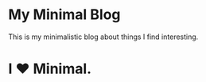 # My Minimal Blog

This is my minimalistic blog about things I find interesting.

# I &hearts; Minimal.
